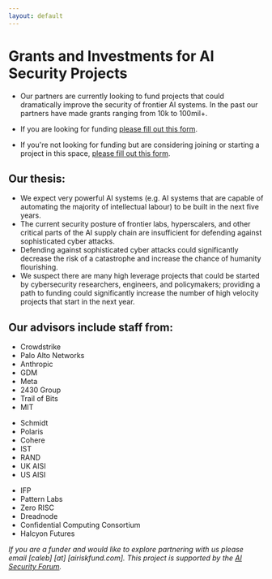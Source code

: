 ```yaml
---
layout: default
---
```


# Grants and Investments for AI Security Projects

- Our partners are currently looking to fund projects that could dramatically improve the security of frontier AI systems. In the past our partners have made grants ranging from 10k to 100mil+.

- If you are looking for funding [please fill out this form](#).

- If you're not looking for funding but are considering joining or starting a project in this space, [please fill out this form](#).

## Our thesis:

- We expect very powerful AI systems (e.g. AI systems that are capable of automating the majority of intellectual labour) to be built in the next five years.
- The current security posture of frontier labs, hyperscalers, and other critical parts of the AI supply chain are insufficient for defending against sophisticated cyber attacks.
- Defending against sophisticated cyber attacks could significantly decrease the risk of a catastrophe and increase the chance of humanity flourishing.
- We suspect there are many high leverage projects that could be started by cybersecurity researchers, engineers, and policymakers; providing a path to funding could significantly increase the number of high velocity projects that start in the next year.

## Our advisors include staff from:

<div class="advisor-grid">
  <ul>
    <li>Crowdstrike</li>
    <li>Palo Alto Networks</li>
    <li>Anthropic</li>
    <li>GDM</li>
    <li>Meta</li>
    <li>2430 Group</li>
    <li>Trail of Bits</li>
    <li>MIT</li>
  </ul>

  <ul>
    <li>Schmidt</li>
    <li>Polaris</li>
    <li>Cohere</li>
    <li>IST</li>
    <li>RAND</li>
    <li>UK AISI</li>
    <li>US AISI</li>
  </ul>

  <ul>
    <li>IFP</li>
    <li>Pattern Labs</li>
    <li>Zero RISC</li>
    <li>Dreadnode</li>
    <li>Confidential Computing Consortium</li>
    <li>Halcyon Futures</li>
  </ul>
</div>

_If you are a funder and would like to explore partnering with us please email [caleb] [at] [airiskfund.com]. This project is supported by the [AI Security Forum](aisecurity.forum)._
